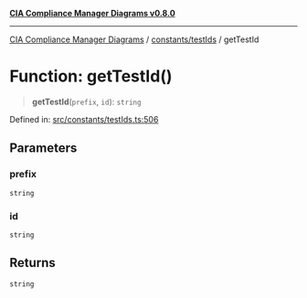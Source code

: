 [**CIA Compliance Manager Diagrams v0.8.0**](../../../README.md)

***

[CIA Compliance Manager Diagrams](../../../modules.md) / [constants/testIds](../README.md) / getTestId

# Function: getTestId()

> **getTestId**(`prefix`, `id`): `string`

Defined in: [src/constants/testIds.ts:506](https://github.com/Hack23/cia-compliance-manager/blob/9d71808d079d754f4b85858b6e4ea1bff990b076/src/constants/testIds.ts#L506)

## Parameters

### prefix

`string`

### id

`string`

## Returns

`string`
